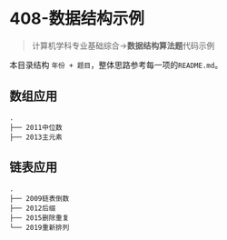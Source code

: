 # 408-数据结构示例

>计算机学科专业基础综合->**数据结构算法题**代码示例

本目录结构 `年份 + 题目`，整体思路参考每一项的`README.md`。

## 数组应用

```
.
├── 2011中位数
├── 2013主元素
```



## 链表应用

```
.
├── 2009链表倒数
├── 2012后缀
├── 2015删除重复
└── 2019重新排列
```

